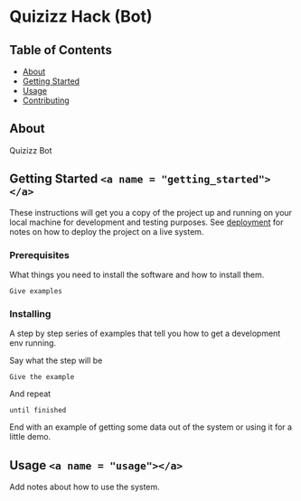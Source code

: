 # Quizizz Hack (Bot)

## Table of Contents

- [About](#about)
- [Getting Started](#getting_started)
- [Usage](#usage)
- [Contributing](../CONTRIBUTING.md)

## About

Quizizz Bot

## Getting Started `<a name = "getting_started"></a>`

These instructions will get you a copy of the project up and running on your local machine for development and testing purposes. See [deployment](#deployment) for notes on how to deploy the project on a live system.

### Prerequisites

What things you need to install the software and how to install them.

```
Give examples
```

### Installing

A step by step series of examples that tell you how to get a development env running.

Say what the step will be

```
Give the example
```

And repeat

```
until finished
```

End with an example of getting some data out of the system or using it for a little demo.

## Usage `<a name = "usage"></a>`

Add notes about how to use the system.
